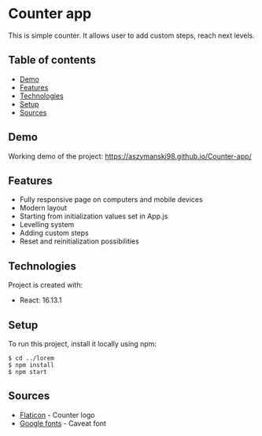 # Counter app
This is simple counter. It allows user to add custom steps, reach next levels.

## Table of contents
* [Demo](#demo)
* [Features](#features)
* [Technologies](#technologies)
* [Setup](#setup)
* [Sources](#sources)

## Demo
Working demo of the project: https://aszymanski98.github.io/Counter-app/

## Features
* Fully responsive page on computers and mobile devices
* Modern layout
* Starting from initialization values set in App.js
* Levelling system
* Adding custom steps
* Reset and reinitialization possibilities
	
## Technologies
Project is created with:
* React: 16.13.1

## Setup
To run this project, install it locally using npm:

```
$ cd ../lorem
$ npm install
$ npm start
```

## Sources
* [Flaticon](https://www.flaticon.com/) - Counter logo
* [Google fonts](https://fonts.google.com/) - Caveat font
